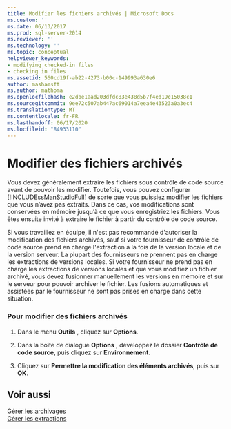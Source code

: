 ```yaml
---
title: Modifier les fichiers archivés | Microsoft Docs
ms.custom: ''
ms.date: 06/13/2017
ms.prod: sql-server-2014
ms.reviewer: ''
ms.technology: ''
ms.topic: conceptual
helpviewer_keywords:
- modifying checked-in files
- checking in files
ms.assetid: 560cd19f-ab22-4273-b00c-149993a630e6
author: mashamsft
ms.author: mathoma
ms.openlocfilehash: e2dbe1aad203dfdc83e438d5b7f4ed19c15038c1
ms.sourcegitcommit: 9ee72c507ab447ac69014a7eea4e43523a0a3ec4
ms.translationtype: MT
ms.contentlocale: fr-FR
ms.lasthandoff: 06/17/2020
ms.locfileid: "84933110"
---
```

# <a name="edit-checked-in-files"></a>Modifier des fichiers archivés
  Vous devez généralement extraire les fichiers sous contrôle de code source avant de pouvoir les modifier. Toutefois, vous pouvez configurer [!INCLUDE[ssManStudioFull](../includes/ssmanstudiofull-md.md)] de sorte que vous puissiez modifier les fichiers que vous n’avez pas extraits. Dans ce cas, vos modifications sont conservées en mémoire jusqu’à ce que vous enregistriez les fichiers. Vous êtes ensuite invité à extraire le fichier à partir du contrôle de code source.  
  
 Si vous travaillez en équipe, il n'est pas recommandé d'autoriser la modification des fichiers archivés, sauf si votre fournisseur de contrôle de code source prend en charge l'extraction à la fois de la version locale et de la version serveur. La plupart des fournisseurs ne prennent pas en charge les extractions de versions locales. Si votre fournisseur ne prend pas en charge les extractions de versions locales et que vous modifiez un fichier archivé, vous devez fusionner manuellement les versions en mémoire et sur le serveur pour pouvoir archiver le fichier. Les fusions automatiques et assistées par le fournisseur ne sont pas prises en charge dans cette situation.  
  
### <a name="to-edit-checked-in-files"></a>Pour modifier des fichiers archivés  
  
1.  Dans le menu **Outils** , cliquez sur **Options**.  
  
2.  Dans la boîte de dialogue **Options** , développez le dossier **Contrôle de code source**, puis cliquez sur **Environnement**.  
  
3.  Cliquez sur **Permettre la modification des éléments archivés**, puis sur **OK**.  
  
## <a name="see-also"></a>Voir aussi  
 [Gérer les archivages](../../2014/database-engine/manage-checkins.md)   
 [Gérer les extractions](../../2014/database-engine/manage-checkouts.md)  
  
  
